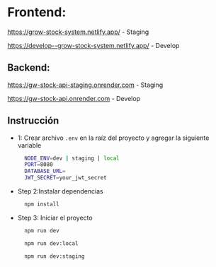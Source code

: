 # Frontend:
https://grow-stock-system.netlify.app/ - Staging

https://develop--grow-stock-system.netlify.app/ - Develop

## Backend:
https://gw-stock-api-staging.onrender.com - Staging

https://gw-stock-api.onrender.com - Develop


## Instrucción

- 1: Crear archivo `.env` en la raíz del proyecto y agregar la siguiente variable

  ```bash
    NODE_ENV=dev | staging | local
    PORT=8080
    DATABASE_URL=
    JWT_SECRET=your_jwt_secret
  ```

- Step 2:Instalar dependencias
  ```bash
    npm install 
  ```
- Step 3: Iniciar el proyecto

  ```bash
    npm run dev
  
    npm run dev:local
  
    npm run dev:staging
  ```
